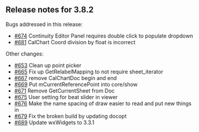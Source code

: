 ## Release notes for 3.8.2

Bugs addressed in this release:

* [#674](../../issues/674) Continuity Editor Panel requires double click to populate dropdown
* [#681](../../issues/681) CalChart Coord division by float is incorrect

Other changes:

* [#653](../../issues/653) Clean up point picker
* [#665](../../issues/665) Fix up GetRelabelMapping to not require sheet_iterator
* [#667](../../issues/667) remove CalChartDoc begin and end
* [#669](../../issues/669) Put mCurrentReferencePoint into core/show
* [#671](../../issues/671) Remove GetCurrentSheet from Doc
* [#675](../../issues/675) User setting for beat slider in viewer
* [#676](../../issues/676) Make the name spacing of draw easier to read and put new things in
* [#679](../../issues/679) Fix the broken build by updating docopt
* [#689](../../issues/689) Update wxWidgets to 3.3.1


